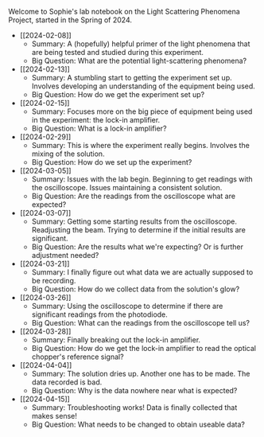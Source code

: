 Welcome to Sophie's lab notebook on the Light Scattering Phenomena Project, started in the Spring of 2024.

* [[2024-02-08]]
	* Summary: A (hopefully) helpful primer of the light phenomena that are being tested and studied during this experiment.
	* Big Question: What are the potential light-scattering phenomena?
* [[2024-02-13]]
	* Summary: A stumbling start to getting the experiment set up. Involves developing an understanding of the equipment being used.
	* Big Question: How do we get the experiment set up?
* [[2024-02-15]]
	* Summary: Focuses more on the big piece of equipment being used in the experiment: the lock-in amplifier.
	* Big Question: What is a lock-in amplifier?
* [[2024-02-29]]
	* Summary: This is where the experiment really begins. Involves the mixing of the solution.
	* Big Question: How do we set up the experiment?
* [[2024-03-05]]
	* Summary: Issues with the lab begin. Beginning to get readings with the oscilloscope. Issues maintaining a consistent solution.
	* Big Question: Are the readings from the oscilloscope what are expected?
* [[2024-03-07]]
	* Summary: Getting some starting results from the oscilloscope. Readjusting the beam. Trying to determine if the initial results are significant.
	* Big Question: Are the results what we're expecting? Or is further adjustment needed?
* [[2024-03-21]]
	* Summary: I finally figure out what data we are actually supposed to be recording.
	* Big Question: How do we collect data from the solution's glow?
* [[2024-03-26]]
	* Summary:  Using the oscilloscope to determine if there are significant readings from the photodiode.
	* Big Question:  What can the readings from the oscilloscope tell us?
* [[2024-03-28]]
	* Summary: Finally breaking out the lock-in amplifier.
	* Big Question: How do we get the lock-in amplifier to read the optical chopper's reference signal?
* [[2024-04-04]]
	* Summary: The solution dries up. Another one has to be made. The data recorded is bad. 
	* Big Question: Why is the data nowhere near what is expected?
* [[2024-04-15]]
	* Summary: Troubleshooting works! Data is finally collected that makes sense!
	* Big Question: What needs to be changed to obtain useable data?
	

